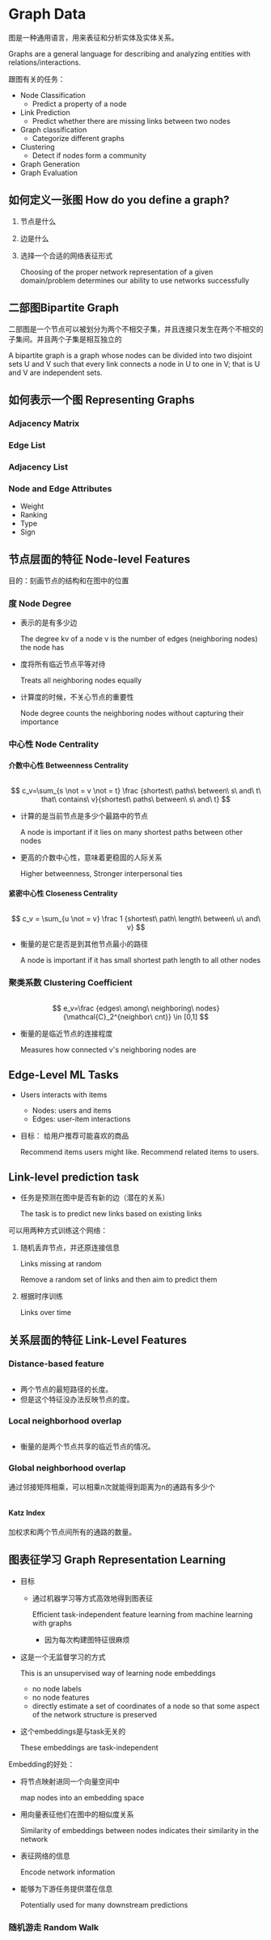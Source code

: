 # Graph Data

图是一种通用语言，用来表征和分析实体及实体关系。

Graphs are a general language for describing and analyzing entities with relations/interactions.&#x20;

跟图有关的任务：

* Node Classification
  * Predict a property of a node
* Link Prediction
  * Predict whether there are missing links between two nodes
* Graph classification
  * Categorize different graphs
* Clustering&#x20;
  * Detect if nodes form a community
* Graph Generation
* Graph Evaluation

## 如何定义一张图 How do you define a graph?

1. 节点是什么
2. 边是什么
3.  选择一个合适的网络表征形式

    Choosing of the proper network representation of a given domain/problem determines our ability to use networks successfully

## 二部图Bipartite Graph

二部图是一个节点可以被划分为两个不相交子集，并且连接只发生在两个不相交的子集间。并且两个子集是相互独立的

A bipartite graph is a graph whose nodes can be divided into two disjoint sets U and V such that every link connects a node in U to one in V; that is U and V are independent sets.&#x20;

## 如何表示一个图 Representing Graphs

### Adjacency Matrix

### Edge List

### Adjacency List

### Node and Edge Attributes

* Weight
* Ranking
* Type
* Sign

## 节点层面的特征 Node-level Features

目的：刻画节点的结构和在图中的位置

### 度 Node Degree

*   表示的是有多少边

    The degree kv of a node v is the number of edges (neighboring nodes) the node has
*   度将所有临近节点平等对待

    Treats all neighboring nodes equally
*   计算度的时候，不关心节点的重要性

    Node degree counts the neighboring nodes without capturing their importance

### 中心性 Node Centrality

#### 介数中心性 Betweenness Centrality

<figure><img src="../.gitbook/assets/image.png" alt=""><figcaption></figcaption></figure>

$$
c_v=\sum_{s \not = v \not = t} \frac {shortest\ paths\ between\ s\ and\ t\ that\ contains\ v}{shortest\ paths\ between\ s\ and\ t}
$$

*   计算的是当前节点是多少个最路中的节点

    A node is important if it lies on many shortest paths between other nodes
*   更高的介数中心性，意味着更稳固的人际关系

    Higher betweenness, Stronger interpersonal ties

#### 紧密中心性 Closeness Centrality

<figure><img src="../.gitbook/assets/image (1).png" alt=""><figcaption></figcaption></figure>

$$
c_v = \sum_{u \not = v} \frac 1 {shortest\ path\ length\ between\ u\ and\ v}
$$

*   衡量的是它是否是到其他节点最小的路径

    A node is important if it has small shortest path length to all other nodes

### 聚类系数 Clustering Coefficient

<figure><img src="../.gitbook/assets/image (2).png" alt=""><figcaption></figcaption></figure>

$$
e_v=\frac {edges\ among\ neighboring\ nodes} {\mathcal{C}_2^{neighbor\ cnt}} \in [0,1]
$$

*   衡量的是临近节点的连接程度

    Measures how connected v's neighboring nodes are

## Edge-Level ML Tasks

* Users interacts with items
  * Nodes: users and items
  * Edges: user-item interactions
*   目标： 给用户推荐可能喜欢的商品

    Recommend items users might like. Recommend related items to users.&#x20;

## Link-level prediction task

*   任务是预测在图中是否有新的边（潜在的关系）

    The task is to predict new links based on existing links

可以用两种方式训练这个网络：

1.  随机丢弃节点，并还原连接信息

    Links missing at random

    Remove a random set of links and then aim to predict them
2.  根据时序训练

    Links over time

## 关系层面的特征 Link-Level Features

### Distance-based feature

<figure><img src="../.gitbook/assets/image (3).png" alt=""><figcaption></figcaption></figure>

* 两个节点的最短路径的长度。
* 但是这个特征没办法反映节点的度。

### Local neighborhood overlap

<figure><img src="../.gitbook/assets/image (4).png" alt=""><figcaption></figcaption></figure>

* 衡量的是两个节点共享的临近节点的情况。

### Global neighborhood overlap

通过邻接矩阵相乘，可以相乘n次就能得到距离为n的通路有多少个

<figure><img src="../.gitbook/assets/image (5).png" alt=""><figcaption></figcaption></figure>

#### Katz Index

加权求和两个节点间所有的通路的数量。

## 图表征学习 Graph Representation Learning

* 目标
  *   通过机器学习等方式高效地得到图表征

      Efficient task-independent feature learning from machine learning with graphs

      * 因为每次构建图特征很麻烦
*   这是一个无监督学习的方式

    This is an unsupervised way of learning node embeddings

    * no node labels
    * no node features
    * directly estimate a set of coordinates of a node so that some aspect of the network structure is preserved
*   这个embeddings是与task无关的

    These embeddings are task-independent

Embedding的好处：

*   将节点映射进同一个向量空间中

    map nodes into an embedding space
*   用向量表征他们在图中的相似度关系

    Similarity of embeddings between nodes indicates their similarity in the network
*   表征网络的信息

    Encode network information
*   能够为下游任务提供潜在信息

    Potentially used for many downstream predictions

### 随机游走 Random Walk
